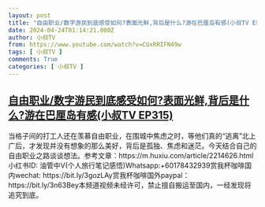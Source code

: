 ```yaml
---
layout: post
title: "自由职业/数字游民到底感受如何?表面光鲜,背后是什么?游在巴厘岛有感(小叔TV EP315)"
date: 2024-04-24T01:14:21.000Z
author: 小叔TV
from: https://www.youtube.com/watch?v=CUxRRIFN49w
tags: [ 小叔TV ]
comments: True
categories: [ 小叔TV ]
---
```

<!--1713921261000-->
[自由职业/数字游民到底感受如何?表面光鲜,背后是什么?游在巴厘岛有感(小叔TV EP315)](https://www.youtube.com/watch?v=CUxRRIFN49w)
------

<div>
当格子间的打工人还在羡慕自由职业，在围城中焦虑之时，等他们真的“逃离”北上广后，才发现并没有想象的那么美好，背后是孤独、焦虑和迷茫。今天结合自己的自由职业之路谈谈想法。参考文章：https://m.huxiu.com/article/2214626.html小红书ID: 油管中V(个人旅行笔记感悟)Whatsapp:+60178432939赏我杯咖啡国内wechat: https://bit.ly/3gozLAy赏我杯咖啡国外paypal：https://bit.ly/3n63Bey本频道视频未经许可，禁止擅自搬运至国内，一经发现将追究到底。
</div>
